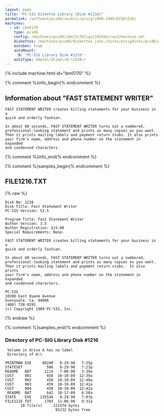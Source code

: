 ```yaml
---
layout: page
title: "PC-SIG Diskette Library (Disk #1216)"
permalink: /software/pcx86/sw/misc/pcsig/1000-1999/DISK1216/
machines:
  - id: ibm5170
    type: pcx86
    config: /machines/pcx86/ibm/5170/cga/1024kb/rev3/machine.xml
    diskettes: /machines/pcx86/diskettes.json,/disks/pcsigdisks/pcx86/diskettes.json
    autoGen: true
    autoMount:
      B: "PC-SIG Library Disk #1216"
    autoType: $date\r$time\rB:\rDIR\r
---
```


{% include machine.html id="ibm5170" %}

{% comment %}info_begin{% endcomment %}

## Information about "FAST STATEMENT WRITER"

    FAST STATEMENT WRITER creates billing statements for your business in a
    quick and orderly fashion.
    
    In about 60 seconds, FAST STATEMENT WRITER turns out a numbered,
    professional-looking statement and prints as many copies as you want.
    Then it prints mailing labels and payment return stubs. It also prints
    your firm's name, address and phone number on the statement in expanded
    and condensed characters.
{% comment %}info_end{% endcomment %}

{% comment %}samples_begin{% endcomment %}

## FILE1216.TXT

{% raw %}
```
Disk No: 1216                                                           
Disk Title: Fast Statement Writer                                       
PC-SIG Version: S3.5                                                    
                                                                        
Program Title: Fast Statement Writer                                    
Author Version: 3.5                                                     
Author Registration: $15.00                                             
Special Requirements: None.                                             
                                                                        
FAST STATEMENT WRITER creates billing statements for your business in a 
quick and orderly fashion.                                              
                                                                        
In about 60 seconds, FAST STATEMENT WRITER turns out a numbered,        
professional-looking statement and prints as many copies as you want.   
Then it prints mailing labels and payment return stubs.  It also prints 
your firm's name, address and phone number on the statement in expanded 
and condensed characters.                                               
                                                                        
PC-SIG                                                                  
1030D East Duane Avenue                                                 
Sunnyvale  Ca. 94086                                                    
(408) 730-9291                                                          
(c) Copyright 1989 PC-SIG, Inc.                                         
```
{% endraw %}

{% comment %}samples_end{% endcomment %}

### Directory of PC-SIG Library Disk #1216

     Volume in drive A has no label
     Directory of A:\

    PRINTMAN EXE     80240   8-29-90   7:35p
    STATESET           506   8-29-90   7:23p
    README   BAT      1114   7-06-90   3:39a
    CUST     001       458  10-10-89  12:39a
    CUST     002       458  10-10-89  12:40a
    CUST     003       459  10-10-89  12:41a
    CUST     004       458  10-10-89  12:42a
    _README  BAT       642  10-17-89   6:58a
    STATE    EXE    135536   8-29-90   7:07p
    FILE1216 TXT      1703  11-06-90   9:31a
           10 file(s)     221574 bytes
                           95232 bytes free
